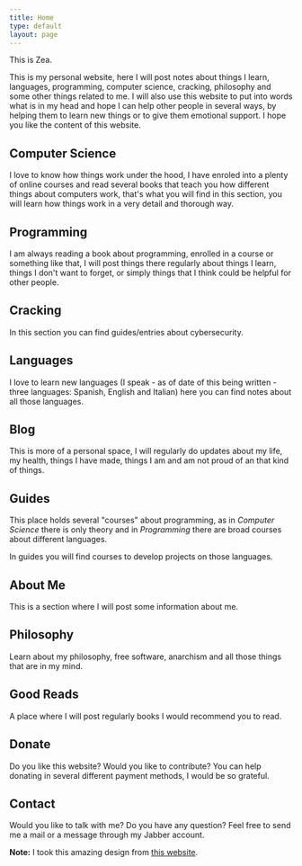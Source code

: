 ```yaml
---
title: Home
type: default
layout: page
---
```


This is Zea.

This is my personal website, here I will post notes about things I learn,
languages, programming, computer science, cracking, philosophy and some other
things related to me. I will also use this website to put into words what is in
my head and hope I can help other people in several ways, by helping them to
learn new things or to give them emotional support. I hope you like the content
of this website.

## Computer Science

I love to know how things work under the hood, I have enroled into a plenty of
online courses and read several books that teach you how different things about
computers work, that's what you will find in this section, you will learn how
things work in a very detail and thorough way.

## Programming

I am always reading a book about programming, enrolled in a course or something
like that, I will post things there regularly about things I learn, things I
don't want to forget, or simply things that I think could be helpful for other
people.

## Cracking

In this section you can find guides/entries about cybersecurity.

## Languages

I love to learn new languages (I speak - as of date of this being written -
three languages: Spanish, English and Italian) here you can find notes about all
those languages.

## Blog

This is more of a personal space, I will regularly do updates about my life, my
health, things I have made, things I am and am not proud of an that kind of
things.

## Guides

This place holds several "courses" about programming, as in _Computer Science_
there is only theory and in _Programming_ there are broad courses about
different languages.

In guides you will find courses to develop projects on those languages.

## About Me

This is a section where I will post some information about me.

## Philosophy

Learn about my philosophy, free software, anarchism and all those things that
are in my mind.

## Good Reads

A place where I will post regularly books I would recommend you to read.

## Donate

Do you like this website? Would you like to contribute? You can help donating in
several different payment methods, I would be so grateful.

## Contact

Would you like to talk with me? Do you have any question? Feel free to send me a
mail or a message through my Jabber account.

**Note:** I took this amazing design from [this website](https://kill-9.xyz/).
